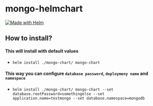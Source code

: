 # mongo-helmchart

[![Made with Helm](https://img.shields.io/badge/Made%20with-HELM-orange?style=for-the-badge&logo=helm)](https://www.espressif.com/en/products/socs/helm)

## How to install?

 ####  This will install with default values
 * `helm install ./mongo-chart/ mongo-chart`

 ####  This way you can configure `database password`, `deploymeny name` and `namespace`
 * `helm install ./mongo-chart/ mongo-chart --set database.rootPassword=somethingelse --set application.name=testmongo --set database.namespace=mongodb`
